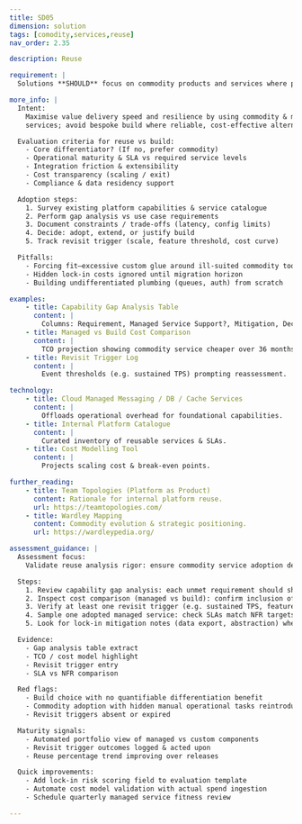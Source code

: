 ```yaml
---
title: SD05
dimension: solution
tags: [comodity,services,reuse]
nav_order: 2.35

description: Reuse

requirement: |
  Solutions **SHOULD** focus on commodity products and services where possible/sensible.

more_info: |
  Intent:
    Maximise value delivery speed and resilience by using commodity & managed
    services; avoid bespoke build where reliable, cost-effective alternatives exist.

  Evaluation criteria for reuse vs build:
    - Core differentiator? (If no, prefer commodity)
    - Operational maturity & SLA vs required service levels
    - Integration friction & extensibility
    - Cost transparency (scaling / exit)
    - Compliance & data residency support

  Adoption steps:
    1. Survey existing platform capabilities & service catalogue
    2. Perform gap analysis vs use case requirements
    3. Document constraints / trade-offs (latency, config limits)
    4. Decide: adopt, extend, or justify build
    5. Track revisit trigger (scale, feature threshold, cost curve)

  Pitfalls:
    - Forcing fit—excessive custom glue around ill-suited commodity tool
    - Hidden lock-in costs ignored until migration horizon
    - Building undifferentiated plumbing (queues, auth) from scratch

examples: 
    - title: Capability Gap Analysis Table
      content: |
        Columns: Requirement, Managed Service Support?, Mitigation, Decision.
    - title: Managed vs Build Cost Comparison
      content: |
        TCO projection showing commodity service cheaper over 36 months.
    - title: Revisit Trigger Log
      content: |
        Event thresholds (e.g. sustained TPS) prompting reassessment.

technology:
    - title: Cloud Managed Messaging / DB / Cache Services
      content: |
        Offloads operational overhead for foundational capabilities.
    - title: Internal Platform Catalogue
      content: |
        Curated inventory of reusable services & SLAs.
    - title: Cost Modelling Tool
      content: |
        Projects scaling cost & break-even points.

further_reading:
    - title: Team Topologies (Platform as Product)
      content: Rationale for internal platform reuse.
      url: https://teamtopologies.com/
    - title: Wardley Mapping
      content: Commodity evolution & strategic positioning.
      url: https://wardleypedia.org/

assessment_guidance: |
  Assessment focus:
    Validate reuse analysis rigor: ensure commodity service adoption decisions balance fit vs build justification and include revisit triggers.

  Steps:
    1. Review capability gap analysis: each unmet requirement should show mitigation or rationale for custom build.
    2. Inspect cost comparison (managed vs build): confirm inclusion of run, support, scaling, compliance, and exit cost.
    3. Verify at least one revisit trigger (e.g. sustained TPS, feature backlog growth) documented for chosen commodity service.
    4. Sample one adopted managed service: check SLAs match NFR targets & incident history assessed.
    5. Look for lock-in mitigation notes (data export, abstraction) where using higher-risk proprietary services.

  Evidence:
    - Gap analysis table extract
    - TCO / cost model highlight
    - Revisit trigger entry
    - SLA vs NFR comparison

  Red flags:
    - Build choice with no quantifiable differentiation benefit
    - Commodity adoption with hidden manual operational tasks reintroduced
    - Revisit triggers absent or expired

  Maturity signals:
    - Automated portfolio view of managed vs custom components
    - Revisit trigger outcomes logged & acted upon
    - Reuse percentage trend improving over releases

  Quick improvements:
    - Add lock-in risk scoring field to evaluation template
    - Automate cost model validation with actual spend ingestion
    - Schedule quarterly managed service fitness review

---
```

